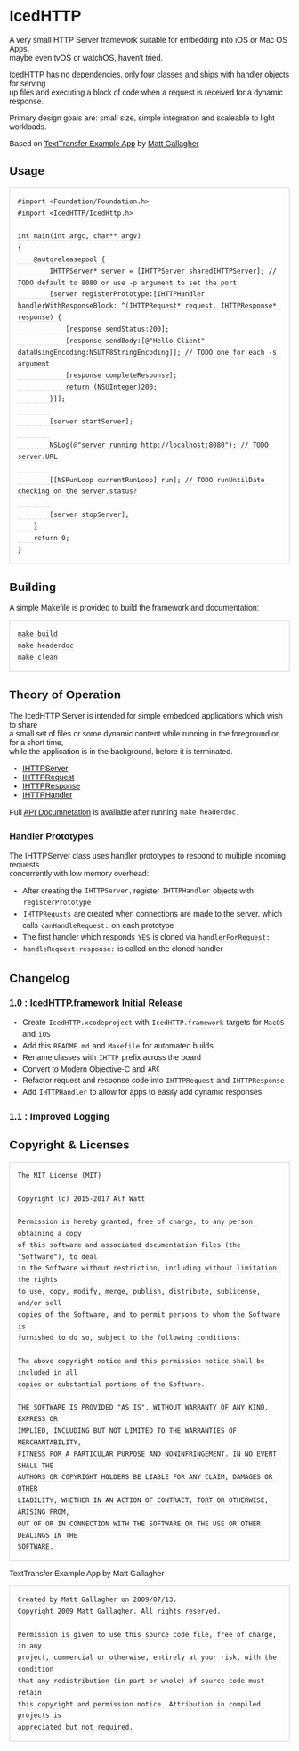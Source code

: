 # IcedHTTP

A very small HTTP Server framework suitable for embedding into iOS or Mac OS Apps,<br>
maybe even tvOS or watchOS, haven't tried.

IcedHTTP has no dependencies, only four classes and ships with handler objects for serving<br>
up files and executing a block of code when a request is received for a dynamic response.

Primary design goals are: small size, simple integration and scaleable to light workloads.

Based on [TextTransfer Example App](http://www.cocoawithlove.com/2009/07/simple-extensible-http-server-in-cocoa.html)
by [Matt Gallagher](http://www.cocoawithlove.com)

## Usage

    #import <Foundation/Foundation.h>
    #import <IcedHTTP/IcedHttp.h>

    int main(int argc, char** argv)
    {
        @autoreleasepool {
            IHTTPServer* server = [IHTTPServer sharedIHTTPServer]; // TODO default to 8080 or use -p argument to set the port
            [server registerPrototype:[IHTTPHandler handlerWithResponseBlock: ^(IHTTPRequest* request, IHTTPResponse* response) {
                [response sendStatus:200];
                [response sendBody:[@"Hello Client" dataUsingEncoding:NSUTF8StringEncoding]]; // TODO one for each -s argument
                [response completeResponse];
                return (NSUInteger)200;
            }]];
            
            [server startServer];
            
            NSLog(@"server running http://localhost:8080"); // TODO server.URL
            
            [[NSRunLoop currentRunLoop] run]; // TODO runUntilDate checking on the server.status?
            
            [server stopServer];
        }
        return 0;
    }

## Building

A simple Makefile is provided to build the framework and documentation:

    make build
    make headerdoc
    make clean

## Theory of Operation

The IcedHTTP Server is intended for simple embedded applications which wish to share<br>
a small set of files or some dynamic content while running in the foreground or, for a short time,<br>
while the application is in the background, before it is terminated.

- [IHTTPServer](IHTTPServer_h/Classes/IHTTPServer/index.html)
- [IHTTPRequest](IHTTPRequest_h/Classes/IHTTPRequest/index.html)
- [IHTTPResponse](IHTTPResponse_h/Classes/IHTTPResponse/index.html)
- [IHTTPHandler](IHTTPHandler_h/Classes/IHTTPHandler/index.html)

Full [API Documnetation](masterTOC.html) is avaliable after running `make headerdoc`.

### Handler Prototypes

The IHTTPServer class uses handler prototypes to respond to multiple incoming requests<br>
concurrently with low memory overhead:

- After creating the `IHTTPServer`, register `IHTTPHandler` objects with `registerPrototype`
- `IHTTPRequsts` are created when connections are made to the server, which calls `canHandleRequest:` on each prototype
- The first handler which responds `YES` is cloned via `handlerForRequest:`
- `handleRequest:response:` is called on the cloned handler 

## Changelog

### 1.0 : IcedHTTP.framework Initial Release

- Create `IcedHTTP.xcodeproject` with `IcedHTTP.framework` targets for `MacOS` and `iOS`
- Add this `README.md` and `Makefile` for automated builds 
- Rename classes with `IHTTP` prefix across the board
- Convert to Modern Objective-C and `ARC`
- Refactor request and response code into `IHTTPRequest` and `IHTTPResponse`
- Add `IHTTPHandler` to allow for apps to easily add dynamic responses

### 1.1 : Improved Logging

## Copyright & Licenses

    The MIT License (MIT)

    Copyright (c) 2015-2017 Alf Watt

    Permission is hereby granted, free of charge, to any person obtaining a copy
    of this software and associated documentation files (the "Software"), to deal
    in the Software without restriction, including without limitation the rights
    to use, copy, modify, merge, publish, distribute, sublicense, and/or sell
    copies of the Software, and to permit persons to whom the Software is
    furnished to do so, subject to the following conditions:

    The above copyright notice and this permission notice shall be included in all
    copies or substantial portions of the Software.

    THE SOFTWARE IS PROVIDED "AS IS", WITHOUT WARRANTY OF ANY KIND, EXPRESS OR
    IMPLIED, INCLUDING BUT NOT LIMITED TO THE WARRANTIES OF MERCHANTABILITY,
    FITNESS FOR A PARTICULAR PURPOSE AND NONINFRINGEMENT. IN NO EVENT SHALL THE
    AUTHORS OR COPYRIGHT HOLDERS BE LIABLE FOR ANY CLAIM, DAMAGES OR OTHER
    LIABILITY, WHETHER IN AN ACTION OF CONTRACT, TORT OR OTHERWISE, ARISING FROM,
    OUT OF OR IN CONNECTION WITH THE SOFTWARE OR THE USE OR OTHER DEALINGS IN THE
    SOFTWARE.

TextTransfer Example App by Matt Gallagher

    Created by Matt Gallagher on 2009/07/13.
    Copyright 2009 Matt Gallagher. All rights reserved.
    
    Permission is given to use this source code file, free of charge, in any
    project, commercial or otherwise, entirely at your risk, with the condition
    that any redistribution (in part or whole) of source code must retain
    this copyright and permission notice. Attribution in compiled projects is
    appreciated but not required.

<span style="visibility: hidden;"><style type="text/css">
body { font-family: helvetica, helvetica-neue, san-serif; padding: 2em; }
pre { border: 1px solid lightgray; padding: 1em; }
code { border-bottom: 1px dashed lightgray; padding: .1em; line-height: 1.75em; }
a { color: #111; }
</style></span>

